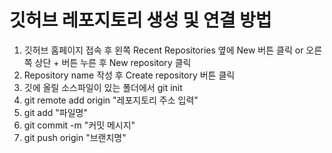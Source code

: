 # 깃허브 레포지토리 생성 및 연결 방법  

1. 깃허브 홈페이지 접속 후 왼쪽 Recent Repositories 옆에 New 버튼 클릭 or 오른쪽 상단 + 버튼 누른 후 New repository 클릭
2. Repository name 작성 후 Create repository 버튼 클릭
3. 깃에 올릴 소스파일이 있는 폴더에서 git init
4. git remote add origin "레포지토리 주소 입력"
5. git add "파일명"
6. git commit -m "커밋 메시지"
7. git push origin "브랜치명"
